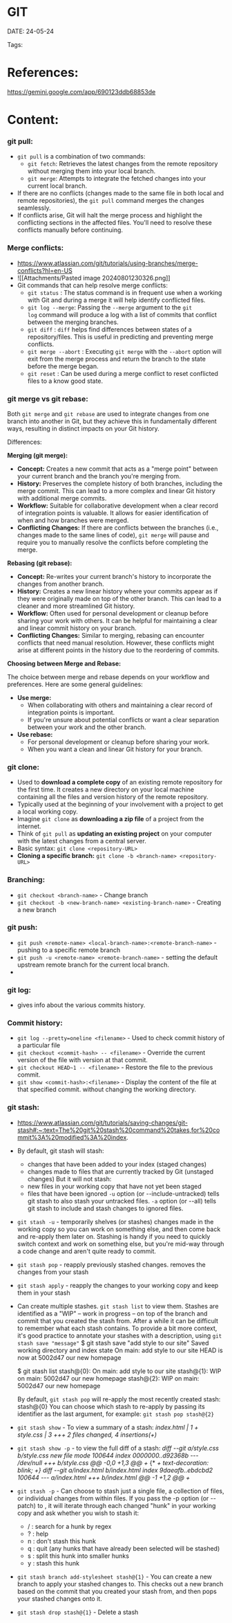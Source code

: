 
# GIT


DATE:  24-05-24


Tags:

# References:

https://gemini.google.com/app/690123ddb68853de




# Content:

### git pull:

- `git pull` is a combination of two commands:
    - `git fetch`: Retrieves the latest changes from the remote repository without merging them into your local branch.
    - `git merge`: Attempts to integrate the fetched changes into your current local branch.
- If there are no conflicts (changes made to the same file in both local and remote repositories), the `git pull` command merges the changes seamlessly.
- If conflicts arise, Git will halt the merge process and highlight the conflicting sections in the affected files. You'll need to resolve these conflicts manually before continuing.

### Merge conflicts:

- https://www.atlassian.com/git/tutorials/using-branches/merge-conflicts?hl=en-US
- ![[Attachments/Pasted image 20240801230326.png]]
- Git commands that can help resolve merge conflicts:
	- `git status` : The status command is in frequent use when a working with Git and during a merge it will help identify conflicted files.
	- `git log --merge`: Passing the `--merge` argument to the `git log` command will produce a log with a list of commits that conflict between the merging branches.
	- `git diff` :  `diff` helps find differences between states of a repository/files. This is useful in predicting and preventing merge conflicts.  
	- `git merge --abort` :  Executing `git merge` with the `--abort` option will exit from the merge process and return the branch to the state before the merge began.
	- `git reset` :  Can be used during a merge conflict to reset conflicted files to a know good state.


### git  merge vs git rebase:

Both `git merge` and `git rebase` are used to integrate changes from one branch into another in Git, but they achieve this in fundamentally different ways, resulting in distinct impacts on your Git history.

Differences:

**Merging (git merge):**

- **Concept:** Creates a new commit that acts as a "merge point" between your current branch and the branch you're merging from.
- **History:** Preserves the complete history of both branches, including the merge commit. This can lead to a more complex and linear Git history with additional merge commits.
- **Workflow:** Suitable for collaborative development when a clear record of integration points is valuable. It allows for easier identification of when and how branches were merged.
- **Conflicting Changes:** If there are conflicts between the branches (i.e., changes made to the same lines of code), `git merge` will pause and require you to manually resolve the conflicts before completing the merge.

**Rebasing (git rebase):**

- **Concept:** Re-writes your current branch's history to incorporate the changes from another branch.
- **History:** Creates a new linear history where your commits appear as if they were originally made on top of the other branch. This can lead to a cleaner and more streamlined Git history.
- **Workflow:** Often used for personal development or cleanup before sharing your work with others. It can be helpful for maintaining a clear and linear commit history on your branch.
- **Conflicting Changes:** Similar to merging, rebasing can encounter conflicts that need manual resolution. However, these conflicts might arise at different points in the history due to the reordering of commits.

**Choosing between Merge and Rebase:**

The choice between merge and rebase depends on your workflow and preferences. Here are some general guidelines:

- **Use merge:**
    - When collaborating with others and maintaining a clear record of integration points is important.
    - If you're unsure about potential conflicts or want a clear separation between your work and the other branch.
- **Use rebase:**
    - For personal development or cleanup before sharing your work.
    - When you want a clean and linear Git history for your branch.

### git clone:

- Used to **download a complete copy** of an existing remote repository for the first time. It creates a new directory on your local machine containing all the files and version history of the remote repository.
- Typically used at the beginning of your involvement with a project to get a local working copy.
- Imagine `git clone` as **downloading a zip file** of a project from the internet.
- Think of `git pull` as **updating an existing project** on your computer with the latest changes from a central server.
- Basic syntax:  `git clone <repository-URL>`
- **Cloning a specific branch:** `git clone -b <branch-name> <repository-URL>`



### Branching:

- `git checkout <branch-name>`  -  Change branch
- `git checkout -b <new-branch-name> <existing-branch-name>`  -  Creating a new branch



### git  push:

- `git push <remote-name> <local-branch-name>:<remote-branch-name>` -  pushing to a specific remote branch
- `git push -u <remote-name> <remote-branch-name>` - setting the default upstream remote branch for the current local branch.
- 

### git log:
- gives info about the various commits history.

### Commit history:
- `git log --pretty=oneline <filename>` -  Used to check commit history of a particular file
- `git checkout <commit-hash> -- <filename>` -  Override the current version of the file with version at that commit.
- `git checkout HEAD~1 -- <filename>` -  Restore the file to the previous commit.
- `git show <commit-hash>:<filename>` -  Display the content of the file at that specified commit. without changing the working directory.


### git stash:
- https://www.atlassian.com/git/tutorials/saving-changes/git-stash#:~:text=The%20git%20stash%20command%20takes,for%20commit%3A%20modified%3A%20index.
- By default, git stash will stash:
	- changes that have been added to your index (staged changes)
	- changes made to files that are currently tracked by Git (unstaged changes)
  But it will not stash:
	- new files in your working copy that have not yet been staged
	- files that have been ignored
	`-u` option (or --include-untracked) tells git stash to also stash your untracked files.
	`-a` option (or --all) tells git stash to include and stash changes to ignored files.

- `git stash -u`  -  temporarily shelves (or stashes) changes made in the working copy so you can work on something else, and then come back and re-apply them later on. Stashing is handy if you need to quickly switch context and work on something else, but you're mid-way through a code change and aren't quite ready to commit.
- `git stash pop`  -  reapply previously stashed changes. removes the changes from your stash
- `git stash apply`  -  reapply the changes to your working copy and keep them in your stash

- Can create multiple stashes. `git stash list` to view them. Stashes are identified as a "WIP" – work in progress – on top of the branch and commit that you created the stash from. After a while it can be difficult to remember what each stash contains.
  To provide a bit more context, it's good practice to annotate your stashes with a description, using `git stash save "message"`
	$ git stash save "add style to our site"
		Saved working directory and index state On main: add style to our site
		HEAD is now at 5002d47 our new homepage
	
	$ git stash list
		stash@{0}: On main: add style to our site
		stash@{1}: WIP on main: 5002d47 our new homepage
		stash@{2}: WIP on main: 5002d47 our new homepage
  
  By default, `git stash pop` will re-apply the most recently created stash: stash@{0}
  You can choose which stash to re-apply by passing its identifier as the last argument, for example: `git stash pop stash@{2}`

- `git stash show`  -  To view a summary of a stash:
	  	*index.html | 1 +*
		*style.css | 3 +++*
		*2 files changed, 4 insertions(+)*
- `git stash show -p`  -  to view the full diff of a stash:
		*diff --git a/style.css b/style.css*
		*new file mode 100644*
		*index 0000000..d92368b*
		*--- /dev/null*
		*+++ b/style.css*
		*@@ -0,0 +1,3 @@*
		*+* {*
		*+  text-decoration: blink;*
		*+}*
		*diff --git a/index.html b/index.html*
		*index 9daeafb..ebdcbd2 100644*
		*--- a/index.html*
		*+++ b/index.html*
		*@@ -1 +1,2 @@*
		*+<link rel="stylesheet" href="style.css"/>*

- `git stash -p`  -  Can choose to stash just a single file, a collection of files, or individual changes from within files. If you pass the -p option (or --patch) to , it will iterate through each changed "hunk" in your working copy and ask whether you wish to stash it:
	- / : search for a hunk by regex
	- ? : help
	- n : don't stash this hunk
	- q : quit (any hunks that have already been selected will be stashed)
	- s : split this hunk into smaller hunks
	- y : stash this hunk
- `git stash branch add-stylesheet stash@{1}`  -  You can create a new branch to apply your stashed changes to. This checks out a new branch based on the commit that you created your stash from, and then pops your stashed changes onto it.
- `git stash drop stash@{1}`  -  Delete a stash





